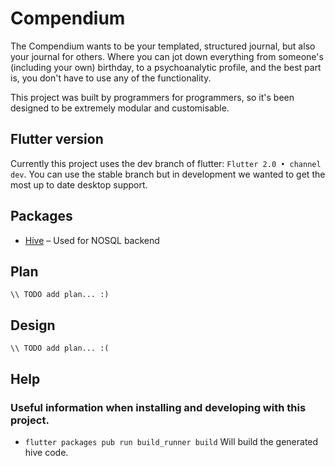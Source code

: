# Compendium

The Compendium wants to be your templated, structured journal, but also your journal for others. Where you can jot down everything from someone's (including your own) birthday, to a psychoanalytic profile, and the best part is, you don't have to use any of the functionality. 

This project was built by programmers for programmers, so it's been designed to be extremely modular and customisable.

## Flutter version

Currently this project uses the dev branch of flutter: `Flutter 2.0 • channel dev`. You can use the stable branch but in development we wanted to get the most up to date desktop support.

## Packages

- [Hive](https://docs.hivedb.dev/#/README) – Used for NOSQL backend

## Plan

`\\ TODO add plan... :)`

## Design

`\\ TODO add plan... :(`

## Help

### Useful information when installing and developing with this project.

- `flutter packages pub run build_runner build` Will build the generated hive code.
  
